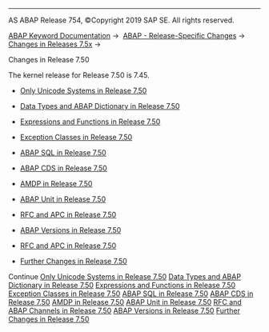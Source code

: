   

* * *

AS ABAP Release 754, ©Copyright 2019 SAP SE. All rights reserved.

[ABAP Keyword Documentation](https://help.sap.com/doc/abapdocu_754_index_htm/7.54/en-US/abenabap.htm) →  [ABAP - Release-Specific Changes](https://help.sap.com/doc/abapdocu_754_index_htm/7.54/en-US/abennews.htm) →  [Changes in Releases 7.5x](https://help.sap.com/doc/abapdocu_754_index_htm/7.54/en-US/abennews-75.htm) → 

Changes in Release 7.50

The kernel release for Release 7.50 is 7.45.

-   [Only Unicode Systems in Release 7.50](https://help.sap.com/doc/abapdocu_754_index_htm/7.54/en-US/abennews-750-unicode.htm)
    
-   [Data Types and ABAP Dictionary in Release 7.50](https://help.sap.com/doc/abapdocu_754_index_htm/7.54/en-US/abennews-750-types.htm)
    
-   [Expressions and Functions in Release 7.50](https://help.sap.com/doc/abapdocu_754_index_htm/7.54/en-US/abennews-750-expressions.htm)
    
-   [Exception Classes in Release 7.50](https://help.sap.com/doc/abapdocu_754_index_htm/7.54/en-US/abennews-750-exceptions.htm)
    
-   [ABAP SQL in Release 7.50](https://help.sap.com/doc/abapdocu_754_index_htm/7.54/en-US/abennews-750-open_sql.htm)
    
-   [ABAP CDS in Release 7.50](https://help.sap.com/doc/abapdocu_754_index_htm/7.54/en-US/abennews-750-abap_cds.htm)
    
-   [AMDP in Release 7.50](https://help.sap.com/doc/abapdocu_754_index_htm/7.54/en-US/abennews-750-amdp.htm)
    
-   [ABAP Unit in Release 7.50](https://help.sap.com/doc/abapdocu_754_index_htm/7.54/en-US/abennews-750-abap_unit.htm)
    
-   [RFC and APC in Release 7.50](https://help.sap.com/doc/abapdocu_754_index_htm/7.54/en-US/abennews-750-rfc.htm)
    
-   [ABAP Versions in Release 7.50](https://help.sap.com/doc/abapdocu_754_index_htm/7.54/en-US/abennews-750-abap_versions.htm)
    
-   [RFC and APC in Release 7.50](https://help.sap.com/doc/abapdocu_754_index_htm/7.54/en-US/abennews-750-rfc.htm)
    
-   [Further Changes in Release 7.50](https://help.sap.com/doc/abapdocu_754_index_htm/7.54/en-US/abennews-750-others.htm)
    

Continue
[Only Unicode Systems in Release 7.50](https://help.sap.com/doc/abapdocu_754_index_htm/7.54/en-US/abennews-750-unicode.htm)
[Data Types and ABAP Dictionary in Release 7.50](https://help.sap.com/doc/abapdocu_754_index_htm/7.54/en-US/abennews-750-types.htm)
[Expressions and Functions in Release 7.50](https://help.sap.com/doc/abapdocu_754_index_htm/7.54/en-US/abennews-750-expressions.htm)
[Exception Classes in Release 7.50](https://help.sap.com/doc/abapdocu_754_index_htm/7.54/en-US/abennews-750-exceptions.htm)
[ABAP SQL in Release 7.50](https://help.sap.com/doc/abapdocu_754_index_htm/7.54/en-US/abennews-750-open_sql.htm)
[ABAP CDS in Release 7.50](https://help.sap.com/doc/abapdocu_754_index_htm/7.54/en-US/abennews-750-abap_cds.htm)
[AMDP in Release 7.50](https://help.sap.com/doc/abapdocu_754_index_htm/7.54/en-US/abennews-750-amdp.htm)
[ABAP Unit in Release 7.50](https://help.sap.com/doc/abapdocu_754_index_htm/7.54/en-US/abennews-750-abap_unit.htm)
[RFC and ABAP Channels in Release 7.50](https://help.sap.com/doc/abapdocu_754_index_htm/7.54/en-US/abennews-750-rfc.htm)
[ABAP Versions in Release 7.50](https://help.sap.com/doc/abapdocu_754_index_htm/7.54/en-US/abennews-750-abap_versions.htm)
[Further Changes in Release 7.50](https://help.sap.com/doc/abapdocu_754_index_htm/7.54/en-US/abennews-750-others.htm)
